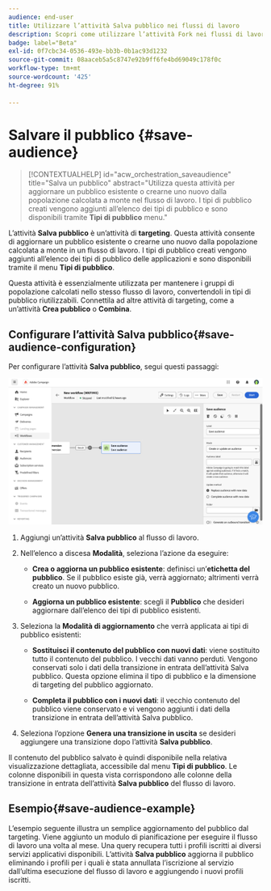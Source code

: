 ```yaml
---
audience: end-user
title: Utilizzare l’attività Salva pubblico nei flussi di lavoro
description: Scopri come utilizzare l’attività Fork nei flussi di lavoro
badge: label="Beta"
exl-id: 0f7cbc34-0536-493e-bb3b-0b1ac93d1232
source-git-commit: 08aaceb5a5c8747e92b9ff6fe4bd69049c178f0c
workflow-type: tm+mt
source-wordcount: '425'
ht-degree: 91%

---
```


# Salvare il pubblico {#save-audience}


>[!CONTEXTUALHELP]
>id="acw_orchestration_saveaudience"
>title="Salva un pubblico"
>abstract="Utilizza questa attività per aggiornare un pubblico esistente o crearne uno nuovo dalla popolazione calcolata a monte nel flusso di lavoro. I tipi di pubblico creati vengono aggiunti all’elenco dei tipi di pubblico e sono disponibili tramite **Tipi di pubblico** menu."


L’attività **Salva pubblico** è un’attività di **targeting**. Questa attività consente di aggiornare un pubblico esistente o crearne uno nuovo dalla popolazione calcolata a monte in un flusso di lavoro. I tipi di pubblico creati vengono aggiunti all’elenco dei tipi di pubblico delle applicazioni e sono disponibili tramite il menu **Tipi di pubblico**.

Questa attività è essenzialmente utilizzata per mantenere i gruppi di popolazione calcolati nello stesso flusso di lavoro, convertendoli in tipi di pubblico riutilizzabili. Connettila ad altre attività di targeting, come a un’attività **Crea pubblico** o **Combina**.

## Configurare l’attività Salva pubblico{#save-audience-configuration}

Per configurare l’attività **Salva pubblico**, segui questi passaggi:

![](../assets/workflow-save-audience.png)

1. Aggiungi un’attività **Salva pubblico** al flusso di lavoro.

1. Nell’elenco a discesa **Modalità**, seleziona l’azione da eseguire:

   * **Crea o aggiorna un pubblico esistente**: definisci un’**etichetta del pubblico**. Se il pubblico esiste già, verrà aggiornato; altrimenti verrà creato un nuovo pubblico.

   * **Aggiorna un pubblico esistente**: scegli il **Pubblico** che desideri aggiornare dall’elenco dei tipi di pubblico esistenti.

1. Seleziona la **Modalità di aggiornamento** che verrà applicata ai tipi di pubblico esistenti:

   * **Sostituisci il contenuto del pubblico con nuovi dati**: viene sostituito tutto il contenuto del pubblico. I vecchi dati vanno perduti. Vengono conservati solo i dati della transizione in entrata dell’attività Salva pubblico. Questa opzione elimina il tipo di pubblico e la dimensione di targeting del pubblico aggiornato.

   * **Completa il pubblico con i nuovi dati**: il vecchio contenuto del pubblico viene conservato e vi vengono aggiunti i dati della transizione in entrata dell’attività Salva pubblico.

1. Seleziona l’opzione **Genera una transizione in uscita** se desideri aggiungere una transizione dopo l’attività **Salva pubblico**.

Il contenuto del pubblico salvato è quindi disponibile nella relativa visualizzazione dettagliata, accessibile dal menu **Tipi di pubblico**. Le colonne disponibili in questa vista corrispondono alle colonne della transizione in entrata dell’attività **Salva pubblico** del flusso di lavoro.


## Esempio{#save-audience-example}

L’esempio seguente illustra un semplice aggiornamento del pubblico dal targeting. Viene aggiunto un modulo di pianificazione per eseguire il flusso di lavoro una volta al mese. Una query recupera tutti i profili iscritti ai diversi servizi applicativi disponibili. L’attività **Salva pubblico** aggiorna il pubblico eliminando i profili per i quali è stata annullata l’iscrizione al servizio dall’ultima esecuzione del flusso di lavoro e aggiungendo i nuovi profili iscritti.
